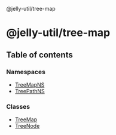 @jelly-util/tree-map

# @jelly-util/tree-map

## Table of contents

### Namespaces

- [TreeMapNS](modules/treemapns.md)
- [TreePathNS](modules/treepathns.md)

### Classes

- [TreeMap](classes/treemap.md)
- [TreeNode](classes/treenode.md)

